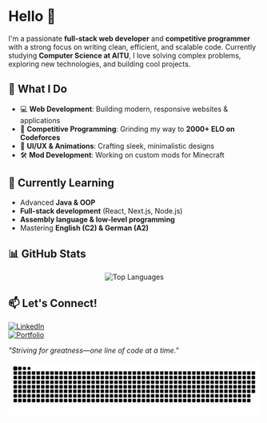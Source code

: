 # Hello 👋  

I'm a passionate **full-stack web developer** and **competitive programmer** with a strong focus on writing clean, efficient, and scalable code. Currently studying **Computer Science at AITU**, I love solving complex problems, exploring new technologies, and building cool projects.  

## 🚀 What I Do  
- 💻 **Web Development**: Building modern, responsive websites & applications  
- 🎯 **Competitive Programming**: Grinding my way to **2000+ ELO on Codeforces**  
- 🎨 **UI/UX & Animations**: Crafting sleek, minimalistic designs  
- 🛠️ **Mod Development**: Working on custom mods for Minecraft  

## 🌱 Currently Learning  
- Advanced **Java & OOP**  
- **Full-stack development** (React, Next.js, Node.js)  
- **Assembly language & low-level programming**  
- Mastering **English (C2) & German (A2)**  

## 📊 GitHub Stats  
<div align="center">
  <img height="180em" src="https://github-readme-stats.vercel.app/api/top-langs/?username=NurdauletSovetkhan&layout=compact&theme=radical" alt="Top Languages" />
</div>

## 📫 Let's Connect!  
[![LinkedIn](https://img.shields.io/badge/-LinkedIn-0A66C2?style=flat&logo=linkedin&logoColor=white)](https://www.linkedin.com/in/nurdaulet-sovetkhan-946701296/)  
[![Portfolio](https://img.shields.io/badge/-Portfolio-000?style=flat&logo=react&logoColor=white)](https://sovetkhan.kz)  

_"Striving for greatness—one line of code at a time."_

<picture>
  <source media="(prefers-color-scheme: dark)" srcset="https://raw.githubusercontent.com/NurdauletSovetkhan/NurdauletSovetkhan/output/github-snake-dark.svg" />
  <source media="(prefers-color-scheme: light)" srcset="https://raw.githubusercontent.com/NurdauletSovetkhan/NurdauletSovetkhan/output/github-snake.svg" />
  <img alt="github-snake" src="https://raw.githubusercontent.com/NurdauletSovetkhan/NurdauletSovetkhan/output/github-snake.svg" />
</picture>